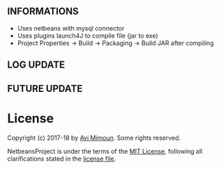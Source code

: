 INFORMATIONS
---------------------
* Uses netbeans with mysql connector
* Uses plugins launch4J to compile file (jar to exe)
* Project Properties -> Build -> Packaging -> Build JAR after compiling

LOG UPDATE 
---------------------


FUTURE UPDATE 
---------------------

 # License

Copyright (c) 2017-18 by [Avi Mimoun](mailto:avimimoun2109@gmail.com).
Some rights reserved.

NetbeansProject is under the terms of the [MIT License](https://wikipedia.org/wiki/MIT_License), following all clarifications stated in the [license file](https://raw.githubusercontent.com/av1m/MinProject/master/2018/TP%20Java%20produit%20SGBD/LICENSE).
